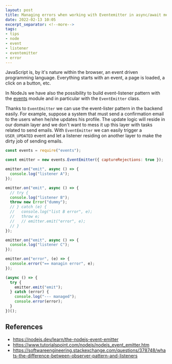 ```yaml
---
layout: post
title: Managing errors when working with Eventemitter in async/await methods
date: 2022-02-13 10:05
excerpt_separator: <!--more-->
tags:
- tips
- node
- event
- listener
- eventemitter
- error
---
```


JavaScript is, by it's nature within the browser, an event driven programming language. Everything starts with an event, a page is loaded, a click on a button, etc.

In NodeJs we have also the possibility to build event-listener pattern with the [events](https://nodejs.org/api/events.html) module and in particular with the `EventEmitter` class.

<!--more-->

Thanks to `EventEmitter` we can use the event-lister pattern in the backend easily. For example, suppose a system that must send a confirmation email to the users when he/she updates his profile. The update logic will reside in our domain layer and we don't want to mess it up this layer with tasks related to send emails. With `EventEmitter` we can easily trigger a `USER_UPDATED` event and let a listener residing on another layer to make the dirty job of sending emails.



```javascript
const events = require("events");

const emitter = new events.EventEmitter({ captureRejections: true });

emitter.on("emit", async () => {
  console.log("listener A");
});

emitter.on("emit", async () => {
  // try {
  console.log("listener B");
  throw new Error("dummy");
  // } catch (e) {
  //   console.log("list B error", e);
  //   throw e;
  //   // emitter.emit("error", e);
  // }
});

emitter.on("emit", async () => {
  console.log("listener C");
});

emitter.on("error", (e) => {
  console.error("== managin error", e);
});

(async () => {
  try {
    emitter.emit("emit");
  } catch (error) {
    console.log("--- managed");
    console.error(error);
  }
})();
```


## References

- https://nodejs.dev/learn/the-nodejs-event-emitter
- https://www.tutorialspoint.com/nodejs/nodejs_event_emitter.htm
- https://softwareengineering.stackexchange.com/questions/378748/whats-the-difference-between-observer-pattern-and-listeners
